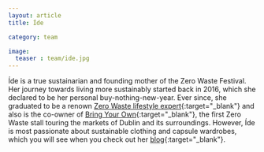 ```yaml
---
layout: article
title: Íde

category: team

image:
  teaser : team/ide.jpg
---
```


Íde is a true sustainarian and founding mother of the Zero Waste Festival. Her journey towards living more sustainably started back in 2016, which she declared to be her personal buy-nothing-new-year. Ever since, she graduated to be a renown [Zero Waste lifestyle expert](https://www.tipperarystar.ie/news/home/307930/lifestyle-expert-to-visit-cashel.html){:target="_blank"} and also is the co-owner of [Bring Your Own](https://www.facebook.com/bringyourowncontainers/){:target="_blank"}, the first Zero Waste stall touring the markets of Dublin and its surroundings. However, Íde is most passionate about sustainable clothing and capsule wardrobes, which you will see when you check out her [blog](http://blogota.weebly.com/journey-to-a-sustainable-wardrobe){:target="_blank"}.